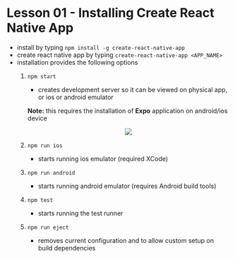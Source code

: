 # Lesson 01 - Installing Create React Native App


- install by typing `npm install -g create-react-native-app`
- create react native app by typing `create-react-native-app <APP_NAME>`
- installation provides the following options
    1. `npm start`
        - creates development server so it can be viewed on physical app, or ios or android emulator

        **Note:** this requires the installation of **Expo** application on android/ios device

        <div style="text-align: center;">
            <img src="https://user-images.githubusercontent.com/6856382/71785218-3e11d500-2fba-11ea-98d9-a1e2a210721c.png">
        </div>

    2. `npm run ios`
        - starts running ios emulator (required XCode)
    3. `npm run android`
        - starts running android emulator (requires Android build tools)
    4. `npm test`
        - starts running the test runner
    5. `npm run eject`
        - removes current configuration and to allow custom setup on build dependencies